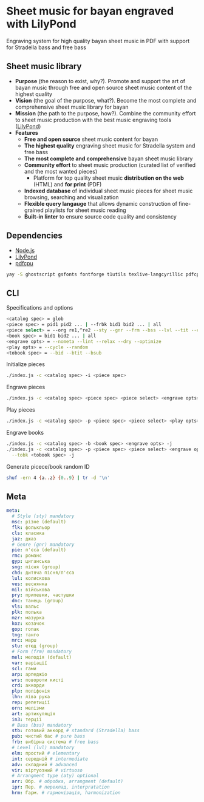 # Sheet music for bayan engraved with LilyPond

Engraving system for high quality bayan sheet music in PDF with support for
Stradella bass and free bass

## Sheet music library

- **Purpose** (the reason to exist, why?). Promote and support the art of bayan
  music through free and open source sheet music content of the highest quality
- **Vision** (the goal of the purpose, what?). Become the most complete and
  comprehensive sheet music library for bayan
- **Mission** (the path to the purpose, how?). Combine the community effort to
  sheet music production with the best music engraving tools
  ([LilyPond](https://lilypond.org/))
- **Features**
    - **Free and open source** sheet music content for bayan
    - **The highest quality** engraving sheet music for Stradella system and
      free bass
    - **The most complete and comprehensive** bayan sheet music library
    - **Community effort** to sheet music production (curated list of verified
      and the most wanted pieces)
      - Platform for top quality sheet music **distribution on the web** (HTML)
      and **for print** (PDF)
    - **Indexed database** of individual sheet music pieces for sheet music
      browsing, searching and visualization
    - **Flexible query langauge** that allows dynamic construction of
      fine-grained playlists for sheet music reading
    - **Built-in linter** to ensure source code quality and consistency

## Dependencies

- [Node.js](https://nodejs.org/)
- [LilyPond](https://lilypond.org/)
- [pdfcpu](https://pdfcpu.io/)

```zsh
yay -S ghostscript gsfonts fontforge t1utils texlive-langcyrillic pdfcpu
```

## CLI

Specifications and options
```bash
<catalog spec> = glob
<piece spec> = pid1 pid2 ... | --frbk bid1 bid2 ... | all
<piece select> = --org re1,^re2 --sty --gnr --frm --bss --lvl --tit --com --arr
<book spec> = bid1 bid2 ... | all
<engrave opts> = --nometa --lint --relax --dry --optimize
<play opts> = --cycle --random
<tobook spec> = --bid --btit --bsub
```

Initialize pieces

```bash
./index.js -c <catalog spec> -i <piece spec>
```

Engrave pieces

```bash
./index.js -c <catalog spec> <piece spec> <piece select> <engrave opts> -j
```

Play pieces

```bash
./index.js -c <catalog spec> -p <piece spec> <piece select> <play opts> --dry
```

Engrave books

```bash
./index.js -c <catalog spec> -b <book spec> <engrave opts> -j
./index.js -c <catalog spec> -p <piece spec> <piece select> <engrave opts> \
  --tobk <tobook spec> -j
```

Generate picece/book random ID

``` bash
shuf -ern 4 {a..z} {0..9} | tr -d '\n'
```

## Meta

``` yaml
meta:
  # Style (sty) mandatory
  msc: різне (default)
  flk: фолькльор
  cls: класика
  jaz: джаз
  # Genre (gnr) mandatory
  pie: п'єса (default)
  rmc: романс
  gyp: циганська
  sng: пісня (group)
  chd: дитяча пісня/п'єса
  lul: колискова
  ves: веснянка
  mil: військова
  pry: припевки, частушки
  dnc: танець (group)
  vls: вальс
  plk: полька
  mzr: мазурка
  koz: козачок
  gop: гопак
  tng: танго
  mrc: марш
  stu: етюд (group)
  # Form (frm) mandatory
  mel: мелодія (default)
  var: варіації
  scl: гами
  arp: арпеджіо
  wrs: повороти кисті
  crd: аккорди
  plp: поліфонія
  lhn: ліва рука
  rep: репетиції
  orn: мелізми
  art: артикуляція
  in3: терції
  # Bass (bss) mandatory
  stb: готовий аккорд # standard (Stradella) bass
  pub: чистий бас # pure bass
  frb: вибірна система # free bass
  # Level (lvl) mandatory
  elm: простий # elementary
  int: середній # intermediate
  adv: складний # advanced
  vir: віртуозний # virtuoso
  # Arrangment type (aty) optional
  arr: Обр. # обробка, arrangment (default)
  ipr: Пер. # переклад, interpratation
  hrm: Гарм. # гармонізація, harmonization
```
